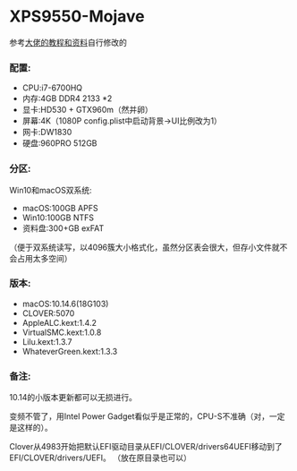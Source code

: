 # XPS9550-Mojave

参考[大佬的教程和资料](https://github.com/darkhandz/XPS-9550-Mojave)自行修改的

### 配置:

* CPU:i7-6700HQ
* 内存:4GB DDR4 2133 *2
* 显卡:HD530 + GTX960m（然并卵）
* 屏幕:4K（1080P config.plist中启动背景->UI比例改为1）
* 网卡:DW1830
* 硬盘:960PRO 512GB

### 分区:

Win10和macOS双系统:

* macOS:100GB APFS
* Win10:100GB NTFS
* 资料盘:300+GB exFAT

（便于双系统读写，以4096簇大小格式化，虽然分区表会很大，但存小文件就不会占用太多空间）

### 版本:

* macOS:10.14.6(18G103)
* CLOVER:5070
* AppleALC.kext:1.4.2
* VirtualSMC.kext:1.0.8
* Lilu.kext:1.3.7
* WhateverGreen.kext:1.3.3

### 备注:

10.14的小版本更新都可以无损进行。

变频不管了，用Intel Power Gadget看似乎是正常的，CPU-S不准确（对，一定是这样的）。

Clover从4983开始把默认EFI驱动目录从EFI/CLOVER/drivers64UEFI移动到了EFI/CLOVER/drivers/UEFI。
（放在原目录也可以）